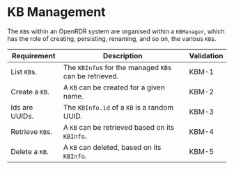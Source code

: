 # KB Management
The `KB`s within an OpenRDR system are organised within a `KBManager`, which has the role
of creating, persisting, renaming, and so on, the various `KB`s. 

| Requirement     | Description                                           | Validation |
|-----------------|-------------------------------------------------------|------------|
| List `KB`s.     | The `KBInfo`s for the managed `KB`s can be retrieved. | KBM-1      |
| Create a `KB`.  | A `KB` can be created for a given name.               | KBM-2      |
| Ids are UUIDs.  | The `KBInfo.id` of a `KB` is a random UUID.           | KBM-3      |
| Retrieve `KB`s. | A `KB` can be retrieved based on its `KBInfo`.        | KBM-4      |
| Delete a `KB`.  | A `KB` can deleted, based on its `KBInfo`.            | KBM-5      |
 

